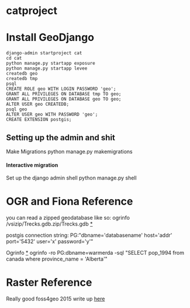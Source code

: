 # catproject





# Install GeoDjango
    django-admin startproject cat
    cd cat
    python manage.py startapp exposure
    python manage.py startapp levee
    createdb geo
    createdb tmp
    psql 
    CREATE ROLE geo WITH LOGIN PASSWORD 'geo';
    GRANT ALL PRIVILEGES ON DATABASE tmp TO geo;
    GRANT ALL PRIVILEGES ON DATABASE geo TO geo;
    ALTER USER geo CREATEDB;
    psql geo
    ALTER USER geo WITH PASSWORD 'geo';
    CREATE EXTENSION postgis;

## Setting up the admin and shit
Make Migrations
    python manage.py makemigrations

#### Interactive migration
Set up the django admin shell
     python manage.py shell



# OGR and Fiona Reference

you can read a zipped geodatabase like so:
ogrinfo /vsizip/Trecks.gdb.zip/Trecks.gdb [*](https://gis.stackexchange.com/questions/143577/how-to-read-esri-file-geodatabase-filegdb-with-ogr)

postgis connection string: 
    PG:"dbname='databasename' host='addr' port='5432' user='x' password='y'"

Ogrinfo [*](https://trac.osgeo.org/postgis/wiki/UsersWikiOGR)
    ogrinfo -ro PG:dbname=warmerda -sql "SELECT pop_1994 from canada where province_name = 'Alberta'"


# Raster Reference
Really good foss4geo 2015 write up [here](ftp://ftp.remotesensing.org/gdal/workshop/foss4ge2015/workshop_gdal.html)